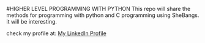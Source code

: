#HIGHER LEVEL PROGRAMMING WITH PYTHON
This repo will share the methods for programming with python and C programming using SheBangs. it will be interesting.

check my profile at: <a href="https://www.linkedin.com/in/frehiwot-hagos-244a7513a/"> My LinkedIn Profile </a>
